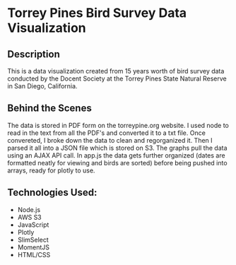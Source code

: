 # Torrey Pines Bird Survey Data Visualization 

## Description
This is a data visualization created from 15 years worth of bird survey data conducted by the Docent Society at the Torrey Pines State Natural Reserve in San Diego, California. 

## Behind the Scenes
The data is stored in PDF form on the torreypine.org website. I used node to read in the text from all the PDF's and converted it to a txt file. Once convereted, I broke down the data to clean and regorganized it. Then I parsed it all into a JSON file which is stored on S3. The graphs pull the data using an AJAX API call. In app.js the data gets further organized (dates are formatted neatly for viewing and birds are sorted) before being pushed into arrays, ready for plotly to use. 

## Technologies Used:
- Node.js
- AWS S3
- JavaScript
- Plotly
- SlimSelect
- MomentJS
- HTML/CSS